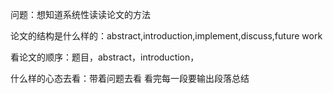 问题：想知道系统性读读论文的方法        

论文的结构是什么样的：abstract,introduction,implement,discuss,future work        
       
看论文的顺序：题目，abstract，introduction，        


什么样的心态去看：带着问题去看 
看完每一段要输出段落总结
